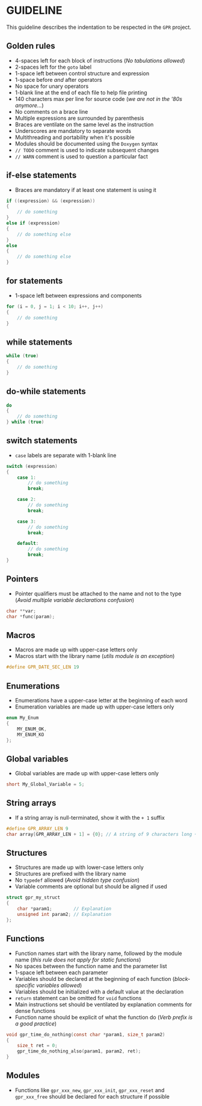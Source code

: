 # GUIDELINE

This guideline describes the indentation to be respected in the `GPR` project.

## Golden rules

- 4-spaces left for each block of instructions (*No tabulations allowed*)
- 2-spaces left for the `goto` label
- 1-space left between control structure and expression
- 1-space before *and* after operators
- No space for unary operators
- 1-blank line at the end of each file to help file printing
- 140 characters max per line for source code (*we are not in the '80s anymore...*)
- No comments on a brace line
- Multiple expressions are surrounded by parenthesis
- Braces are ventilate on the same level as the instruction
- Underscores are mandatory to separate words
- Multithreading and portability when it's possible
- Modules should be documented using the `Doxygen` syntax
- `// TODO` comment is used to indicate subsequent changes
- `// WARN` comment is used to question a particular fact

## if-else statements

- Braces are mandatory if at least one statement is using it

```C
if ((expression) && (expression))
{
    // do something
}
else if (expression)
{
    // do something else
}
else
{
    // do something else
}
```

## for statements

- 1-space left between expressions and components

```C
for (i = 0, j = 1; i < 10; i++, j++)
{
    // do something
}
```

## while statements

```C
while (true)
{
    // do something
}
```

## do-while statements

```C
do
{
    // do something
} while (true)
```

## switch statements

- `case` labels are separate with 1-blank line

```C
switch (expression)
{
    case 1:
        // do something
        break;

    case 2:
        // do something
        break;

    case 3:
        // do something
        break;

    default:
        // do something
        break;
}
```

## Pointers

- Pointer qualifiers must be attached to the name and not to the type (*Avoid multiple variable declarations confusion*)

```C
char **var;
char *func(param);
```

## Macros

- Macros are made up with upper-case letters only
- Macros start with the library name (*utils module is an exception*)

```C
#define GPR_DATE_SEC_LEN 19
```

## Enumerations

- Enumerations have a upper-case letter at the beginning of each word
- Enumeration variables are made up with upper-case letters only

```C
enum My_Enum
{
    MY_ENUM_OK,
    MY_ENUM_KO
};
```

## Global variables

- Global variables are made up with upper-case letters only

```C
short My_Global_Variable = 5;
```

## String arrays

- If a string array is null-terminated, show it with the `+ 1` suffix

```C
#define GPR_ARRAY_LEN 9
char array[GPR_ARRAY_LEN + 1] = {0}; // A string of 9 characters long + 1 null-terminated character
```

## Structures

- Structures are made up with lower-case letters only
- Structures are prefixed with the library name
- No `typedef` allowed (*Avoid hidden type confusion*)
- Variable comments are optional but should be aligned if used

```C
struct gpr_my_struct
{
    char *param1;        // Explanation
    unsigned int param2; // Explanation
};
```

## Functions

- Function names start with the library name, followed by the module name (*this rule does not apply for static functions*)
- No spaces between the function name and the parameter list
- 1-space left between each parameter
- Variables should be declared at the beginning of each function (*block-specific variables allowed*)
- Variables should be initialized with a default value at the declaration
- `return` statement can be omitted for `void` functions
- Main instructions set should be ventilated by explanation comments for dense functions
- Function name should be explicit of what the function do (*Verb prefix is a good practice*)

```C
void gpr_time_do_nothing(const char *param1, size_t param2)
{
    size_t ret = 0;
    gpr_time_do_nothing_also(param1, param2, ret);
}
```

## Modules

- Functions like `gpr_xxx_new`, `gpr_xxx_init`, `gpr_xxx_reset` and `gpr_xxx_free` should be declared for each structure if possible
